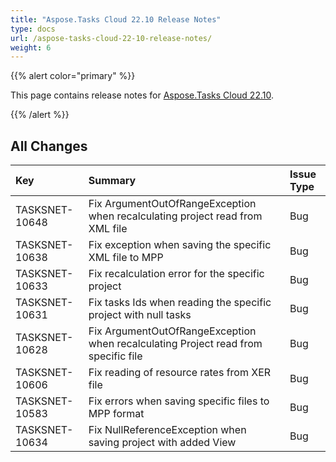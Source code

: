 ```yaml
---
title: "Aspose.Tasks Cloud 22.10 Release Notes"
type: docs
url: /aspose-tasks-cloud-22-10-release-notes/
weight: 6
---
```


{{% alert color="primary" %}} 

This page contains release notes for [Aspose.Tasks Cloud 22.10](https://products.aspose.cloud/tasks/cloud).

{{% /alert %}} 

## **All Changes**
|**Key**|**Summary**|**Issue Type**|
| :- | :- | :- |
| TASKSNET-10648 | Fix ArgumentOutOfRangeException when recalculating project read from XML file | Bug |
| TASKSNET-10638 | Fix exception when saving the specific XML file to MPP | Bug |
| TASKSNET-10633 | Fix recalculation error for the specific project | Bug |
| TASKSNET-10631 | Fix tasks Ids when reading the specific project with null tasks | Bug |
| TASKSNET-10628 | Fix ArgumentOutOfRangeException when recalculating Project read from specific file | Bug |
| TASKSNET-10606 | Fix reading of resource rates from XER file | Bug |
| TASKSNET-10583 | Fix errors when saving specific files to MPP format | Bug |
| TASKSNET-10634 | Fix NullReferenceException when saving project with added View | Bug |

